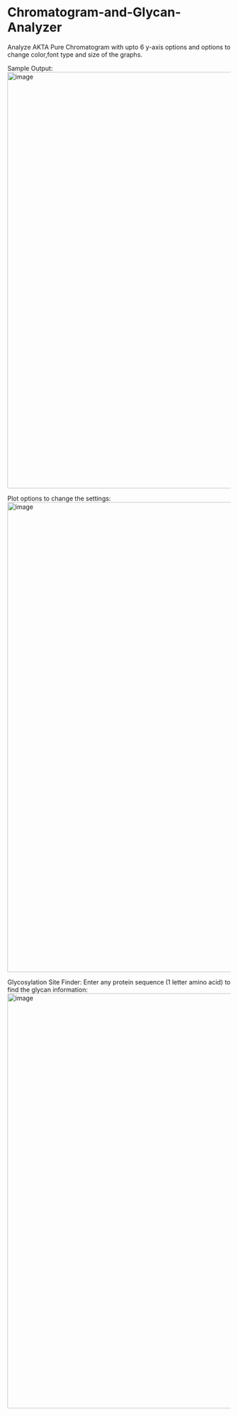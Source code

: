 # Chromatogram-and-Glycan-Analyzer

Analyze AKTA Pure Chromatogram with upto 6 y-axis options and options to change color,font type and size of the graphs.

Sample Output:
<img width="940" alt="image" src="https://github.com/user-attachments/assets/4a965d17-fb03-434b-b019-a79cc52162b6" />

Plot options to change the settings:
<img width="1061" alt="image" src="https://github.com/user-attachments/assets/9bc4b638-ead6-4c0d-9516-32e8dad84ee1" />


Glycosylation Site Finder:
Enter any protein sequence (1 letter amino acid) to find the glycan information:
<img width="937" alt="image" src="https://github.com/user-attachments/assets/59d99342-b478-4292-93d4-56a357a90c98" />




